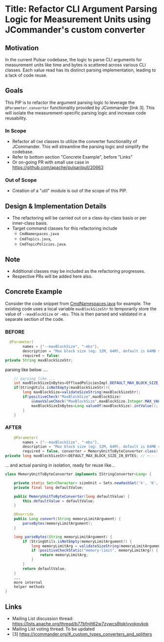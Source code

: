 # Title: Refactor CLI Argument Parsing Logic for Measurement Units using JCommander's custom converter

## Motivation

In the current Pulsar codebase, the logic to parse CLI arguments for measurement units like time and bytes is
scattered across various CLI classes. Each value read has its distinct parsing implementation, leading to a lack of code
reuse.

## Goals

This PIP is to refactor the argument parsing logic to leverage the `@Parameter.converter`
functionality provided by JCommander [link 3]. This will isolate the measurement-specific parsing logic and increase
code
reusability.

### In Scope

- Refactor all `Cmd` classes to utilize the converter functionality of JCommander. This will streamline the parsing
  logic and simplify the codebase.
- Refer to bottom section "Concrete Example", before "Links"
- Or on-going PR with small use case in https://github.com/apache/pulsar/pull/20663

### Out of Scope

- Creation of a "util" module is out of the scope of this PIP.

## Design & Implementation Details

- The refactoring will be carried out on a class-by-class basis or per inner-class basis.
- Target command classes for this refactoring include
    - `CmdNamespaces.java`
    - `CmdTopics.java`,
    - `CmdTopicPolicies.java`.

## Note

- Additional classes may be included as the refactoring progresses.
- Respective PRs will be added here also.

## Concrete Example

Consider the code snippet
from [CmdNamespaces.java](https://github.com/apache/pulsar/blob/200fb562dd4437857ccaba3850bd64b0a9a50b3c/pulsar-client-tools/src/main/java/org/apache/pulsar/admin/cli/CmdNamespaces.java#L2352-L2359)
for example. The existing code uses a local variable `maxBlockSizeStr` to temporarily store the value
of `--maxBlockSize` or `-mbs`. This is then parsed and validated in a separate section of the code.

### BEFORE

```java
  @Parameter(
        names = {"--maxBlockSize", "-mbs"},
        description = "Max block size (eg: 32M, 64M), default is 64MB s3 and google-cloud-storage requires this parameter",
        required = false)
private String maxBlockSizeStr;
```

parsing like below ....

```java
    // parsing like....
    int maxBlockSizeInBytes=OffloadPoliciesImpl.DEFAULT_MAX_BLOCK_SIZE_IN_BYTES;
    if(StringUtils.isNotEmpty(maxBlockSizeStr)){
        long maxBlockSize=validateSizeString(maxBlockSizeStr);
        if(positiveCheck("MaxBlockSize",maxBlockSize)
            &&maxValueCheck("MaxBlockSize",maxBlockSize,Integer.MAX_VALUE)) {
            maxBlockSizeInBytes=Long.valueOf(maxBlockSize).intValue();
        }
    }
```

### AFTER

```java
    @Parameter(
        names = {"--maxBlockSize", "-mbs"},
        description = "Max block size (eg: 32M, 64M), default is 64MB s3 and google-cloud-storage requires this parameter",
        required = false, converter = MemoryUnitToByteConverter.class) // <--- parsing logic "inline" easy to follow
private long maxBlockSizeStr=DEFAULT_MAX_BLOCK_SIZE_IN_BYTES; // <---- default value in line
```

... and actual parsing in isolation, ready for reuse like...

```java
class MemoryUnitToByteConverter implements IStringConverter<Long> {

    private static Set<Character> sizeUnit = Sets.newHashSet('k', 'K', 'm', 'M', 'g', 'G', 't', 'T');
    private final long defaultValue;

    public MemoryUnitToByteConverter(long defaultValue) {
        this.defaultValue = defaultValue;
    }

    @Override
    public Long convert(String memoryLimitArgument) {
        parseBytes(memoryLimitArgument);
    }

    long parseBytes(String memoryLimitArgument) {
        if (StringUtils.isNotEmpty(memoryLimitArgument)) {
            long memoryLimitArg = validateSizeString(memoryLimitArgument);
            if (positiveCheckStatic("memory-limit", memoryLimitArg)) {
                return memoryLimitArg;
            }
        }
        return defaultValue;
    }
    ...
    more internal
    helper methods
}
```

## Links

- Mailing List discussion thread: https://lists.apache.org/thread/b77bfnjlt62w7zywcs8tqklvyokpykok
- Mailing List voting thread: To be updated
- [3] https://jcommander.org/#_custom_types_converters_and_splitters
